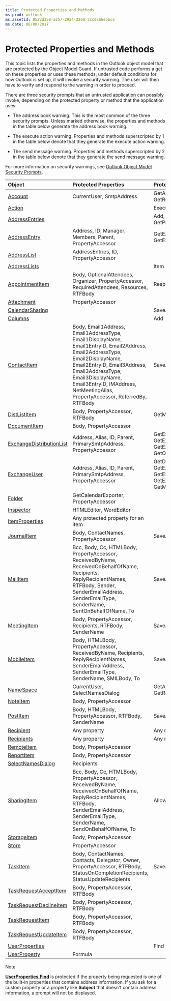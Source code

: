 ```yaml
---
title: Protected Properties and Methods
ms.prod: outlook
ms.assetid: 8522d350-a257-2924-2260-3cc02b6ebbca
ms.date: 06/08/2017
---
```



# Protected Properties and Methods

This topic lists the properties and methods in the Outlook object model that are protected by the Object Model Guard. If untrusted code performs a get on these properties or uses these methods, under default conditions for how Outlook is set up, it will invoke a security warning. The user will then have to verify and respond to the warning in order to proceed.

There are three security prompts that an untrusted application can possibly invoke, depending on the protected property or method that the application uses:

- The address book warning. This is the most common of the three security prompts. Unless marked otherwise, the properties and methods in the table below generate the address book warning.
    
- The execute action warning. Properties and methods superscripted by 1 in the table below denote that they generate the execute action warning.
    
- The send message warning. Properties and methods superscripted by 2 in the table below denote that they generate the send message warning.
    
For more information on security warnings, see  [Outlook Object Model Security Prompts](outlook-object-model-security-warnings.md).



| **Object**| **Protected Properties**| **Protected Methods**|
|:-----|:-----|:-----|
| [Account](../../../api/Outlook.Account.md)|CurrentUser, SmtpAddress|GetAddressEntryFromID, GetRecipientFromID|
| [Action](../../../api/Outlook.Action.md)||Execute1|
| [AddressEntries](../../../api/Outlook.AddressEntries.md)||Add, GetFirst, GetLast, GetNext, GetPrevious, Item|
| [AddressEntry](../../../api/Outlook.AddressEntry.md)|Address, ID, Manager, Members, Parent, PropertyAccessor|GetExchangeDistributionList, GetExchangeUser, Update|
| [AddressList](../../../api/Outlook.AddressList.md)|AddressEntries, ID, PropertyAccessor||
| [AddressLists](../../../api/Outlook.AddressLists.md)||Item|
| [AppointmentItem](../../../api/Outlook.AppointmentItem.md)|Body, OptionalAttendees, Organizer, PropertyAccessor, RequiredAttendees, Resources, RTFBody|Respond2, SaveAs, Send2|
| [Attachment](../../../api/Outlook.Attachment.md)|PropertyAccessor||
| [CalendarSharing](../../../api/Outlook.CalendarSharing.md)||SaveAsICal|
| [Columns](../../../api/Outlook.Columns.md)||Add|
| [ContactItem](../../../api/Outlook.ContactItem.md)|Body, Email1Address, Email1AddressType, Email1DisplayName, Email1EntryID, Email2Address, Email2AddressType, Email2DisplayName, Email2EntryID, Email3Address, Email3AddressType, Email3DisplayName, Email3EntryID, IMAddress, NetMeetingAlias, PropertyAccessor, ReferredBy, RTFBody|SaveAs|
| [DistListItem](../../../api/Outlook.DistListItem.md)|Body, PropertyAccessor, RTFBody|GetMember, SaveAs|
| [DocumentItem](../../../api/Outlook.DocumentItem.md)|Body, PropertyAccessor||
| [ExchangeDistributionList](../../../api/Outlook.ExchangeDistributionList.md)|Address, Alias, ID, Parent, PrimarySmtpAddress, PropertyAccessor|GetExchangeDistributionList, GetExchangeUser, GetMemberOfList, GetExchangeDistributionListMembers, GetOwners, Update|
| [ExchangeUser](../../../api/Outlook.ExchangeUser.md)|Address, Alias, ID, Parent, PrimarySmtpAddress, PropertyAccessor|GetDirectReports, GetExchangeDistributionList, GetExchangeUser, GetExchangeUserManager, GetMemberOfList, Update|
| [Folder](../../../api/Outlook.Folder.md)|GetCalendarExporter, PropertyAccessor||
| [Inspector](../../../api/Outlook.Inspector.md)|HTMLEditor, WordEditor||
| [ItemProperties](../../../api/Outlook.ItemProperties.md)|Any protected property for an item||
| [JournalItem](../../../api/Outlook.JournalItem.md)|Body, ContactNames, PropertyAccessor|SaveAs|
| [MailItem](../../../api/Outlook.MailItem.md)|Bcc, Body, Cc, HTMLBody, PropertyAccessor, ReceivedByName, ReceivedOnBehalfOfName, Recipients, ReplyRecipientNames, RTFBody, Sender, SenderEmailAddress, SenderEmailType, SenderName, SentOnBehalfOfName, To|SaveAs, Send2|
| [MeetingItem](../../../api/Outlook.MeetingItem.md)|Body, PropertyAccessor, Recipients, RTFBody, SenderName|SaveAs|
| [MobileItem](../../../api/overview/Outlook.md)|Body, HTMLBody, PropertyAccessor, ReceivedByName, Recipients, ReplyRecipientNames, SenderEmailAddress, SenderEmailType, SenderName, SMILBody, To|SaveAs, Send2|
| [NameSpace](../../../api/Outlook.NameSpace.md)|CurrentUser, SelectNamesDialog|GetAddressEntryFromID, GetRecipientFromID|
| [NoteItem](../../../api/Outlook.NoteItem.md)|Body, PropertyAccessor||
| [PostItem](../../../api/Outlook.PostItem.md)|Body, HTMLBody, PropertyAccessor, RTFBody, SenderName|SaveAs|
| [Recipient](../../../api/Outlook.Recipient.md)|Any property|Any method|
| [Recipients](../../../api/Outlook.Recipients.md)|Any property|Any method|
| [RemoteItem](../../../api/Outlook.RemoteItem.md)|Body, PropertyAccessor||
| [ReportItem](../../../api/Outlook.ReportItem.md)|Body, PropertyAccessor||
| [SelectNamesDialog](../../../api/Outlook.SelectNamesDialog.md)|Recipients||
| [SharingItem](../../../api/Outlook.SharingItem.md)|Bcc, Body, Cc, HTMLBody, PropertyAccessor, ReceivedByName, ReceivedOnBehalfOfName, ReplyRecipientNames, RTFBody, SenderEmailAddress, SenderEmailType, SenderName, SendOnBehalfOfName, To|Allow, SaveAs, Send2|
| [StorageItem](../../../api/Outlook.StorageItem.md)|Body, PropertyAccessor||
| [Store](../../../api/Outlook.Store.md)|PropertyAccessor||
| [TaskItem](../../../api/Outlook.TaskItem.md)|Body, ContactNames, Contacts, Delegator, Owner, PropertyAccessor, RTFBody, StatusOnCompletionRecipients, StatusUpdateRecipients|SaveAs, Send2|
| [TaskRequestAcceptItem](../../../api/Outlook.TaskRequestAcceptItem.md)|Body, PropertyAccessor, RTFBody||
| [TaskRequestDeclineItem](../../../api/Outlook.TaskRequestDeclineItem.md)|Body, PropertyAccessor, RTFBody||
| [TaskRequestItem](../../../api/Outlook.TaskRequestItem.md)|Body, PropertyAccessor, RTFBody||
| [TaskRequestUpdateItem](../../../api/Outlook.TaskRequestUpdateItem.md)|Body, PropertyAccessor, RTFBody||
| [UserProperties](../../../api/Outlook.UserProperties.md)||Find|
| [UserProperty](../../../api/Outlook.UserProperty.md)|Formula||


> [!NOTE] 
> **[UserProperties.Find](../../../api/Outlook.UserProperties.Find.md)** is protected if the property being requested is one of the built-in properties that contains address information. If you ask for a custom property or a property like **Subject** that doesn't contain address information, a prompt will not be displayed.


